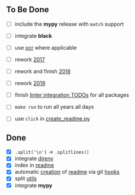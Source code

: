 ## To Be Done

- [ ] include the **mypy** release with `match` support
- [ ] integrate **black**
- [ ] use [ocr](common/ocr.py) where applicable
- [ ] rework [2017](y2017)
- [ ] rework and finish [2018](y2018)
- [ ] rework [2019](y2019)
- [ ] finish [linter integration TODOs](Makefile) for all packages
- [ ] `make run` to run all years all days
- [ ] use `click` in [create_readme.py](meta/create_readme.py)


## Done

- [x] `.split('\n')` -> `.splitlines()`
- [x] integrate [direnv](.envrc)
- [x] index in [readme](README.md)
- [x] automatic [creation](meta/create_readme.py) of [readme](README.md) via git [hooks](.hooks/pre-commit)
- [x] split [utils](common/utils.py)
- [x] integrate **mypy**
